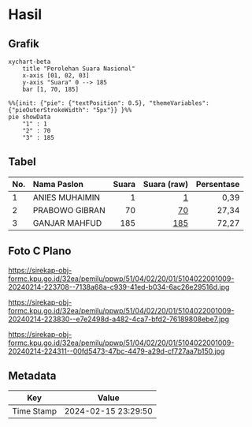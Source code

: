 # Hasil

## Grafik

```mermaid
xychart-beta
    title "Perolehan Suara Nasional"
    x-axis [01, 02, 03]
    y-axis "Suara" 0 --> 185
    bar [1, 70, 185]
```

```mermaid
%%{init: {"pie": {"textPosition": 0.5}, "themeVariables": {"pieOuterStrokeWidth": "5px"}} }%%
pie showData
    "1" : 1
    "2" : 70
    "3" : 185
```

## Tabel

| No. | Nama Paslon    | Suara | Suara (raw) | Persentase |
|:--- |:-------------- | -----:| -----------:| ----------:|
| 1   | ANIES MUHAIMIN | 1     | [1][p-1]    | 0,39       |
| 2   | PRABOWO GIBRAN | 70    | [70][p-2]   | 27,34      |
| 3   | GANJAR MAHFUD  | 185   | [185][p-3]  | 72,27      |


[p-1]: https://github.com/gigit-pemilu/pemilu-2024/blob/main/pilpres/hitung-suara/sub/51-bali/sub/04-gianyar/sub/02-blahbatuh/sub/2001-saba/sub/009-tps/sub/paslon-1.txt
[p-2]: https://github.com/gigit-pemilu/pemilu-2024/blob/main/pilpres/hitung-suara/sub/51-bali/sub/04-gianyar/sub/02-blahbatuh/sub/2001-saba/sub/009-tps/sub/paslon-2.txt
[p-3]: https://github.com/gigit-pemilu/pemilu-2024/blob/main/pilpres/hitung-suara/sub/51-bali/sub/04-gianyar/sub/02-blahbatuh/sub/2001-saba/sub/009-tps/sub/paslon-3.txt

## Foto C Plano

https://sirekap-obj-formc.kpu.go.id/32ea/pemilu/ppwp/51/04/02/20/01/5104022001009-20240214-223708--7138a68a-c939-41ed-b034-6ac26e29516d.jpg

https://sirekap-obj-formc.kpu.go.id/32ea/pemilu/ppwp/51/04/02/20/01/5104022001009-20240214-223830--e7e2498d-a482-4ca7-bfd2-76189808ebe7.jpg

https://sirekap-obj-formc.kpu.go.id/32ea/pemilu/ppwp/51/04/02/20/01/5104022001009-20240214-224311--00fd5473-47bc-4479-a29d-cf727aa7b150.jpg


## Metadata

| Key        | Value               |
| ---------- | ------------------- |
| Time Stamp | 2024-02-15 23:29:50 |



